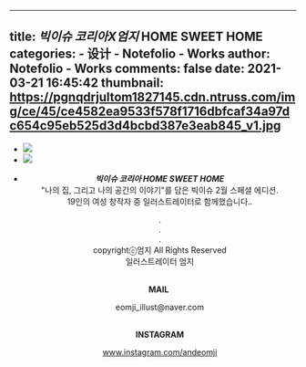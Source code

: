 
---
title: _빅이슈 코리아X엄지_ HOME SWEET HOME
categories: 
    - 设计
    - Notefolio - Works
author: Notefolio - Works
comments: false
date: 2021-03-21 16:45:42
thumbnail: https://pgnqdrjultom1827145.cdn.ntruss.com/img/ce/45/ce4582ea9533f578f1716dbfcaf34a97dc654c95eb525d3d4bcbd387e3eab845_v1.jpg
---

<div>   
<ul><li><img src="https://pgnqdrjultom1827145.cdn.ntruss.com/img/ce/45/ce4582ea9533f578f1716dbfcaf34a97dc654c95eb525d3d4bcbd387e3eab845_v1.jpg" referrerpolicy="no-referrer"></li><li><img src="https://pgnqdrjultom1827145.cdn.ntruss.com/img/bc/8d/bc8dd8ec0f292302ada5ffc73cf9fb3ab9fadd100e2a479c58ee4424ad600b12_v1.jpg" referrerpolicy="no-referrer"></li><li>
    <p style="text-align: center;"></p>
<p style="text-align: center;"><em><strong>빅이슈 코리아 HOME SWEET HOME</strong></em><br>"나의 집, 그리고 나의 공간의 이야기"를 담은 빅이슈 2월 스페셜 에디션.<br>19인의 여성 창작자 중 일러스트레이터로 함께했습니다..</p>
<p style="text-align: center;"><span>.<br>.<br>.</span><span><br>copyrightⓒ엄지 All Rights Reserved<br>일러스트레이터 엄지</span></p>
<p style="text-align: center;"><br><strong>MAIL</strong> </p>
<p style="text-align: center;">eomji_illust@naver.com</p>
<p style="text-align: center;"></p>
<p style="text-align: center;"><br><strong>INSTAGRAM</strong></p>
<p style="text-align: center;"><a href="http://www.instagram.com/andeomji">www.instagram.com/andeomji</a></p>
<br>
<br></li></ul>  
</div>
            